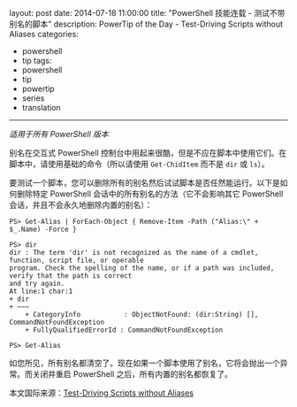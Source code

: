 ﻿layout: post
date: 2014-07-18 11:00:00
title: "PowerShell 技能连载 - 测试不带别名的脚本"
description: PowerTip of the Day - Test-Driving Scripts without Aliases
categories:
- powershell
- tip
tags:
- powershell
- tip
- powertip
- series
- translation
---
_适用于所有 PowerShell 版本_

别名在交互式 PowerShell 控制台中用起来很酷，但是不应在脚本中使用它们。在脚本中，请使用基础的命令（所以请使用 `Get-ChidItem` 而不是 `dir` 或 `ls`）。

要测试一个脚本，您可以删除所有的别名然后试试脚本是否任然能运行。以下是如何删除特定 PowerShell 会话中的所有别名的方法（它不会影响其它 PowerShell 会话，并且不会永久地删除内置的别名）：

    PS> Get-Alias | ForEach-Object { Remove-Item -Path ("Alias:\" + $_.Name) -Force }
    
    PS> dir
    dir : The term 'dir' is not recognized as the name of a cmdlet, function, script file, or operable
    program. Check the spelling of the name, or if a path was included, verify that the path is correct
    and try again.
    At line:1 char:1
    + dir
    + ~~~
        + CategoryInfo           : ObjectNotFound: (dir:String) [], CommandNotFoundException
        + FullyQualifiedErrorId : CommandNotFoundException
    
    PS> Get-Alias

如您所见，所有别名都清空了。现在如果一个脚本使用了别名，它将会抛出一个异常。而关闭并重启 PowerShell 之后，所有内置的别名都恢复了。

<!--more-->
本文国际来源：[Test-Driving Scripts without Aliases](http://community.idera.com/powershell/powertips/b/tips/posts/test-driving-scripts-without-aliases)
